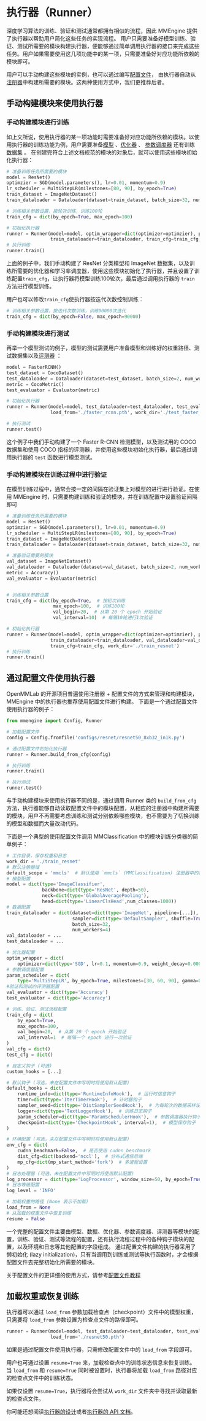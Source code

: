 # 执行器（Runner）

深度学习算法的训练、验证和测试通常都拥有相似的流程，因此 MMEngine 提供了执行器以帮助用户简化这些任务的实现流程。 用户只需要准备好模型训练、验证、测试所需要的模块构建执行器，便能够通过简单调用执行器的接口来完成这些任务。用户如果需要使用这几项功能中的某一项，只需要准备好对应功能所依赖的模块即可。

用户可以手动构建这些模块的实例，也可以通过编写[配置文件](https://mmengine.readthedocs.io/zh_CN/latest/tutorials/config.html)，
由执行器自动从[注册器](https://mmengine.readthedocs.io/zh_CN/latest/tutorials/registry.html)中构建所需要的模块。这两种使用方式中，我们更推荐后者。

## 手动构建模块来使用执行器

### 手动构建模块进行训练

如上文所说，使用执行器的某一项功能时需要准备好对应功能所依赖的模块。以使用执行器的训练功能为例，用户需要准备[模型](TODO) 、[优化器](https://mmengine.readthedocs.io/zh_CN/latest/tutorials/optimizer.html) 、
[参数调度器](https://mmengine.readthedocs.io/zh_CN/latest/tutorials/param_scheduler.html) 还有训练[数据集](https://mmengine.readthedocs.io/zh_CN/latest/tutorials/basedataset.html) 。
在创建完符合上述文档规范的模块的对象后，就可以使用这些模块初始化执行器：

```python
# 准备训练任务所需要的模块
model = ResNet()
optimzier = SGD(model.parameters(), lr=0.01, momentum=0.9)
lr_scheduler = MultiStepLR(milestones=[80, 90], by_epoch=True)
train_dataset = ImageNetDataset()
train_dataloader = Dataloader(dataset=train_dataset, batch_size=32, num_workers=4)

# 训练相关参数设置，按轮次训练，训练100轮
train_cfg = dict(by_epoch=True, max_epoch=100)

# 初始化执行器
runner = Runner(model=model, optim_wrapper=dict(optimizer=optimzier), param_scheduler=lr_scheduler,
                train_dataloader=train_dataloader, train_cfg=train_cfg, work_dir='./train_resnet')
# 执行训练
runner.train()
```

上面的例子中，我们手动构建了 ResNet 分类模型和 ImageNet 数据集，以及训练所需要的优化器和学习率调度器，使用这些模块初始化了执行器，并且设置了训练配置`train_cfg`，让执行器将模型训练100轮次，最后通过调用执行器的 `train` 方法进行模型训练。

用户也可以修改`train_cfg`使执行器按迭代次数控制训练：

```python
# 训练相关参数设置，按迭代次数训练，训练90000次迭代
train_cfg = dict(by_epoch=False, max_epoch=90000)
```

### 手动构建模块进行测试

再举一个模型测试的例子，模型的测试需要用户准备模型和训练好的权重路径、测试数据集以及[评测器](https://mmengine.readthedocs.io/zh_CN/latest/tutorials/evaluator.html) ：

```python
model = FasterRCNN()
test_dataset = CocoDataset()
test_dataloader = Dataloader(dataset=test_dataset, batch_size=2, num_workers=2)
metric = CocoMetric()
test_evaluator = Evaluator(metric)

# 初始化执行器
runner = Runner(model=model, test_dataloader=test_dataloader, test_evaluator=test_evaluator,
                load_from='./faster_rcnn.pth', work_dir='./test_faster_rcnn')

# 执行测试
runner.test()
```

这个例子中我们手动构建了一个 Faster R-CNN 检测模型，以及测试用的 COCO 数据集和使用 COCO 指标的评测器，并使用这些模块初始化执行器，最后通过调用执行器的 `test` 函数进行模型测试。

### 手动构建模块在训练过程中进行验证

在模型训练过程中，通常会按一定的间隔在验证集上对模型的进行进行验证。在使用 MMEngine 时，只需要构建训练和验证的模块，并在训练配置中设置验证间隔即可

```python
# 准备训练任务所需要的模块
model = ResNet()
optimzier = SGD(model.parameters(), lr=0.01, momentum=0.9)
lr_scheduler = MultiStepLR(milestones=[80, 90], by_epoch=True)
train_dataset = ImageNetDataset()
train_dataloader = Dataloader(dataset=train_dataset, batch_size=32, num_workers=4)

# 准备验证需要的模块
val_dataset = ImageNetDataset()
val_dataloader = Dataloader(dataset=val_dataset, batch_size=2, num_workers=2)
metric = Accuracy()
val_evaluator = Evaluator(metric)


# 训练相关参数设置
train_cfg = dict(by_epoch=True,  # 按轮次训练
                 max_epoch=100,  # 训练100轮
                 val_begin=20,  # 从第 20 个 epoch 开始验证
                 val_interval=10)  # 每隔10轮进行1次验证

# 初始化执行器
runner = Runner(model=model, optim_wrapper=dict(optimizer=optimzier), param_scheduler=lr_scheduler,
                train_dataloader=train_dataloader, val_dataloader=val_dataloader, val_evaluator=val_evaluator,
                train_cfg=train_cfg, work_dir='./train_resnet')
# 执行训练
runner.train()
```

## 通过配置文件使用执行器

OpenMMLab 的开源项目普遍使用注册器 + 配置文件的方式来管理和构建模块，MMEngine 中的执行器也推荐使用配置文件进行构建。
下面是一个通过配置文件使用执行器的例子：

```python
from mmengine import Config, Runner

# 加载配置文件
config = Config.fromfile('configs/resnet/resnet50_8xb32_in1k.py')

# 通过配置文件初始化执行器
runner = Runner.build_from_cfg(config)

# 执行训练
runner.train()

# 执行测试
runner.test()
```

与手动构建模块来使用执行器不同的是，通过调用 Runner 类的 `build_from_cfg` 方法，执行器能够自动读取配置文件中的模块配置，从相应的注册器中构建所需要的模块，用户不再需要考虑训练和测试分别依赖哪些模块，也不需要为了切换训练的模型和数据而大量改动代码。

下面是一个典型的使用配置文件调用 MMClassification 中的模块训练分类器的简单例子：

```python
# 工作目录，保存权重和日志
work_dir = './train_resnet'
# 默认注册器域
default_scope = 'mmcls'  # 默认使用 `mmcls` (MMClassification) 注册器中的模块
# 模型配置
model = dict(type='ImageClassifier',
             backbone=dict(type='ResNet', depth=50),
             neck=dict(type='GlobalAveragePooling'),
             head=dict(type='LinearClsHead',num_classes=1000))
# 数据配置
train_dataloader = dict(dataset=dict(type='ImageNet', pipeline=[...]),
                        sampler=dict(type='DefaultSampler', shuffle=True),
                        batch_size=32,
                        num_workers=4)
val_dataloader = ...
test_dataloader = ...

# 优化器配置
optim_wrapper = dict(
    optimizer=dict(type='SGD', lr=0.1, momentum=0.9, weight_decay=0.0001))
# 参数调度器配置
param_scheduler = dict(
    type='MultiStepLR', by_epoch=True, milestones=[30, 60, 90], gamma=0.1)
#验证和测试的评测器配置
val_evaluator = dict(type='Accuracy')
test_evaluator = dict(type='Accuracy')

# 训练、验证、测试流程配置
train_cfg = dict(
    by_epoch=True,
    max_epochs=100,
    val_begin=20,  # 从第 20 个 epoch 开始验证
    val_interval=1  # 每隔一个 epoch 进行一次验证
)
val_cfg = dict()
test_cfg = dict()

# 自定义钩子 (可选)
custom_hooks = [...]

# 默认钩子 (可选，未在配置文件中写明时将使用默认配置)
default_hooks = dict(
    runtime_info=dict(type='RuntimeInfoHook'),  # 运行时信息钩子
    timer=dict(type='IterTimerHook'),  # 计时器钩子
    sampler_seed=dict(type='DistSamplerSeedHook'),  # 为每轮次的数据采样设置随机种子的钩子
    logger=dict(type='TextLoggerHook'),  # 训练日志钩子
    param_scheduler=dict(type='ParamSchedulerHook'),  # 参数调度器执行钩子
    checkpoint=dict(type='CheckpointHook', interval=1),  # 模型保存钩子
)

# 环境配置 (可选，未在配置文件中写明时将使用默认配置)
env_cfg = dict(
    cudnn_benchmark=False,  # 是否使用 cudnn_benchmark
    dist_cfg=dict(backend='nccl'),  # 分布式通信后端
    mp_cfg=dict(mp_start_method='fork')  # 多进程设置
)
# 日志处理器 (可选，未在配置文件中写明时将使用默认配置)
log_processor = dict(type='LogProcessor', window_size=50, by_epoch=True)
# 日志等级配置
log_level = 'INFO'

# 加载权重的路径 (None 表示不加载)
load_from = None
# 从加载的权重文件中恢复训练
resume = False
```

一个完整的配置文件主要由模型、数据、优化器、参数调度器、评测器等模块的配置，训练、验证、测试等流程的配置，还有执行流程过程中的各种钩子模块的配置，以及环境和日志等其他配置的字段组成。
通过配置文件构建的执行器采用了懒初始化 (lazy initialization)，只有当调用到训练或测试等执行函数时，才会根据配置文件去完整初始化所需要的模块。

关于配置文件的更详细的使用方式，请参考[配置文件教程](https://mmengine.readthedocs.io/zh_CN/latest/tutorials/config.md)

## 加载权重或恢复训练

执行器可以通过 `load_from` 参数加载检查点（checkpoint）文件中的模型权重，只需要将 `load_from` 参数设置为检查点文件的路径即可。

```python
runner = Runner(model=model, test_dataloader=test_dataloader, test_evaluator=test_evaluator,
                load_from='./resnet50.pth')
```

如果是通过配置文件使用执行器，只需修改配置文件中的 `load_from` 字段即可。

用户也可通过设置 `resume=True` 来，加载检查点中的训练状态信息来恢复训练。当 `load_from` 和 `resume=True` 同时被设置时，执行器将加载 `load_from` 路径对应的检查点文件中的训练状态。

如果仅设置 `resume=True`，执行器将会尝试从 `work_dir` 文件夹中寻找并读取最新的检查点文件。

你可能还想阅读[执行器的设计](../design/runner.md)或者[执行器的 API 文档](https://mmcv.readthedocs.io/zh_CN/latest/api/runner.html)。
